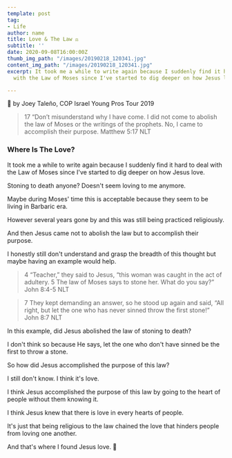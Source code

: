 ```yaml
---
template: post
tag:
- Life
author: name
title: Love & The Law ⚖️
subtitle: ''
date: 2020-09-08T16:00:00Z
thumb_img_path: "/images/20190218_120341.jpg"
content_img_path: "/images/20190218_120341.jpg"
excerpt: It took me a while to write again because I suddenly find it hard to deal
  with the Law of Moses since I've started to dig deeper on how Jesus love.

---
```

📸 by Joey Taleño, COP Israel Young Pros Tour 2019

> 17 “Don’t misunderstand why I have come. I did not come to abolish the law of Moses or the writings of the prophets. No, I came to accomplish their purpose. Matthew 5:17 NLT

### Where Is The Love?

It took me a while to write again because I suddenly find it hard to deal with the Law of Moses since I've started to dig deeper on how Jesus love.

Stoning to death anyone? Doesn't seem loving to me anymore.

Maybe during Moses' time this is acceptable because they seem to be living in Barbaric era.

However several years gone by and this was still being practiced religiously.

And then Jesus came not to abolish the law but to accomplish their purpose.

I honestly still don't understand and grasp the breadth of this thought but maybe having an example would help.

> 4 “Teacher,” they said to Jesus, “this woman was caught in the act of adultery. 5 The law of Moses says to stone her. What do you say?” John 8:4-5 NLT

> 7 They kept demanding an answer, so he stood up again and said, “All right, but let the one who has never sinned throw the first stone!” John 8:7 NLT

In this example, did Jesus abolished the law of stoning to death?

I don't think so because He says, let the one who don't have sinned be the first to throw a stone.

So how did Jesus accomplished the purpose of this law?

I still don't know. I think it's love.

I think Jesus accomplished the purpose of this law by going to the  heart of people without them knowing it.

I think Jesus knew that there is love in every hearts of people.

It's just that being religious to the law chained the love that hinders people from loving one another.

And that's where I found Jesus love. 💖